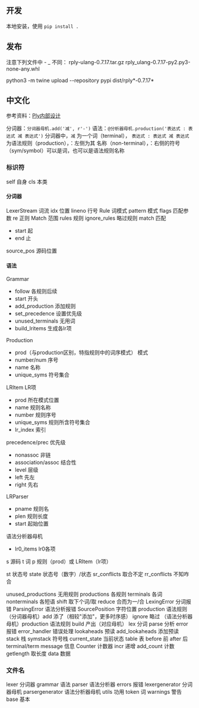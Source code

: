 ## 开发

本地安装，使用 `pip install .`

## 发布

注意下列文件中 - _ 不同：
rply-ulang-0.7.17.tar.gz
rply_ulang-0.7.17-py2.py3-none-any.whl

python3 -m twine upload --repository pypi dist/rply*-0.7.17*

## 中文化

参考资料：[Ply内部设计](https://ply.readthedocs.io/en/latest/internals.html)

分词器：`分词器母机.add('减', r'-')`
语法：`@分析器母机.production('表达式 : 表达式 减 表达式')`
分词器中，`减` 为一个词（terminal）， `表达式 : 表达式 减 表达式` 为语法规则（production），：左侧为其 名称（non-terminal），：右侧的符号（sym/symbol）可以是词，也可以是语法规则名称


### 标识符

self 自身
cls 本类
#### 分词器

LexerStream 词流
idx 位置
lineno 行号
Rule 词模式
pattern 模式
flags 匹配参数
re 正则
Match 范围
rules 规则
ignore_rules 略过规则
match 匹配
- start 起
- end 止

source_pos 源码位置

#### 语法

Grammar
- follow 各规则后续
- start 开头
- add_production 添加规则
- set_precedence 设置优先级
- unused_terminals 无用词
- build_lritems 生成各lr项

Production
- prod（与production区别，特指规则中的词序模式） 模式
- number/num 序号
- name 名称
- unique_syms 符号集合

LRItem LR项
- prod 所在模式位置
- name 规则名称
- number 规则序号
- unique_syms 规则所含符号集合
- lr_index 索引

precedence/prec 优先级
- nonassoc 非链
- association/assoc 结合性
- level 层级
- left 先左
- right 先右

LRParser
- pname 规则名
- plen 规则长度
- start 起始位置

语法分析器母机
- lr0_items lr0各项

s 源码
t 词
p 规则（prod）或 LRItem（lr项）

st 状态号
state 状态号（数字）/状态
sr_conflicts 取合不定
rr_conflicts 不知咋合

unused_productions 无用规则
productions 各规则
terminals 各词
nonterminals 各短语
shift 取下个词/取
reduce 合而为一/合
LexingError 分词报错
ParsingError  语法分析报错
SourcePosition 字符位置
production 语法规则
（分词器母机）add 添了（相较"添加"，更多时序感）
ignore 略过
（语法分析器母机）production 语法规则
build 产出（对应母机）
lex 分词
parse 分析
error 报错
error_handler 错误处理
lookaheads 预读
add_lookaheads 添加预读
stack 栈
symstack 符号栈
current_state 当前状态
table 表
before 前
after 后
terminal/term
message 信息
Counter 计数器
incr 递增
add_count 计数
getlength 取长度
data 数据
### 文件名

lexer 分词器
grammar 语法
parser 语法分析器
errors 报错
lexergenerator 分词器母机
parsergenerator 语法分析器母机
utils 功用
token 词
warnings 警告
base 基本